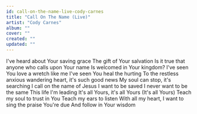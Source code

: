 ```yaml
---
id: call-on-the-name-live-cody-carnes
title: "Call On The Name (Live)"
artist: "Cody Carnes"
album: ""
cover: ""
created: ""
updated: ""
---
```


I've heard about Your saving grace
The gift of Your salvation
Is it true that anyone who calls upon Your name
Is welcomed in Your kingdom?
I've seen You love a wretch like me
I've seen You heal the hurting
To the restless anxious wandering heart, it's such good news
My soul can stop, it's searching
I call on the name of Jesus
I want to be saved
I never want to be the same
This life I'm leading
It's all Yours, it's all Yours
(It's all Yours)
Teach my soul to trust in You
Teach my ears to listen
With all my heart, I want to sing the praisе You're due
And follow in Your wisdom